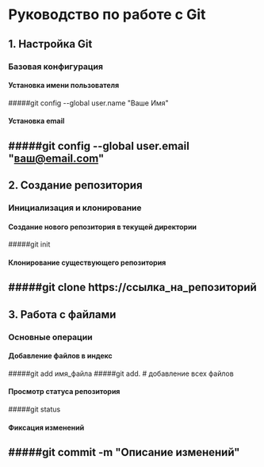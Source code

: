 # Руководство по работе с Git

## 1. Настройка Git
### Базовая конфигурация
#### Установка имени пользователя
#####git config --global user.name "Ваше Имя"
#### Установка email
#####git config --global user.email "ваш@email.com"
----
## 2. Создание репозитория
### Инициализация и клонирование
#### Создание нового репозитория в текущей директории
#####git init
#### Клонирование существующего репозитория
#####git clone https://ссылка_на_репозиторий
----
## 3. Работа с файлами
### Основные операции
#### Добавление файлов в индекс
#####git add имя_файла
#####git add. # добавление всех файлов
#### Просмотр статуса репозитория
#####git status
#### Фиксация изменений
#####git commit -m "Описание изменений"
----

